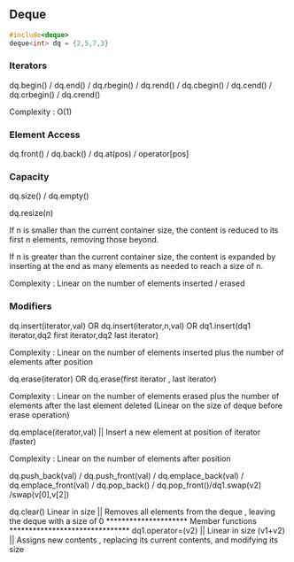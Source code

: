 ## Deque
```cpp
#include<deque>
deque<int> dq = {2,5,7,3}
```
### Iterators 

dq.begin() / dq.end() / dq.rbegin() / dq.rend() / dq.cbegin() / dq.cend() / dq.crbegin() / dq.crend()   

Complexity : O(1)

### Element Access

dq.front() / dq.back() / dq.at(pos) / operator[pos] 

### Capacity

dq.size() / dq.empty()    

dq.resize(n)

If n is smaller than the current container size, the content is reduced to its first n elements, removing those beyond.

If n is greater than the current container size, the content is expanded by inserting at the end as many elements as needed to reach a size of n.

Complexity : Linear on the number of elements inserted / erased 

### Modifiers

dq.insert(iterator,val) OR dq.insert(iterator,n,val) OR dq1.insert(dq1 iterator,dq2 first iterator,dq2 last iterator)

Complexity : Linear on the number of elements inserted plus the number of elements after position

dq.erase(iterator) OR dq.erase(first iterator , last iterator)

Complexity : Linear on the number of elements erased plus the number of elements after the last element deleted 
(Linear on the size of deque before erase operation)

dq.emplace(iterator,val) || Insert a new element at position of iterator (faster)

Complexity : Linear on the number of elements after position

dq.push_back(val) / dq.push_front(val) / dq.emplace_back(val) / dq.emplace_front(val) / dq.pop_back()  / dq.pop_front()/dq1.swap(v2) /swap(v[0],v[2])    

dq.clear()  Linear in size || Removes all elements from the deque , leaving the deque with a size of 0
********************* Member functions *******************************
dq1.operator=(v2) || Linear in size (v1+v2) || Assigns new contents , replacing its current contents, and modifying its size 
